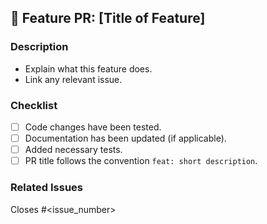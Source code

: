 ## 🚀 Feature PR: [Title of Feature]

### Description
- Explain what this feature does.
- Link any relevant issue.

### Checklist
- [ ] Code changes have been tested.
- [ ] Documentation has been updated (if applicable).
- [ ] Added necessary tests.
- [ ] PR title follows the convention `feat: short description`.

### Related Issues
Closes #<issue_number>
